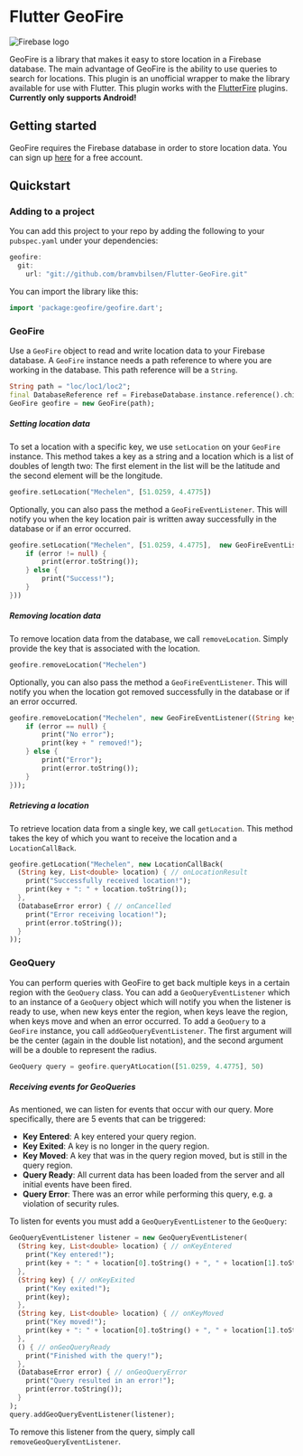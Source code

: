 # Flutter GeoFire

![Firebase logo](https://firebase.google.com/_static/images/firebase/touchicon-180.png)

GeoFire is a library that makes it easy to store location in a Firebase database. The main advantage of GeoFire is the ability to use queries to search for locations. This plugin is an unofficial wrapper to make the library available for use with Flutter. This plugin works with the [FlutterFire] plugins. **Currently only supports Android!**

## Getting started
GeoFire requires the Firebase database in order to store location data. You can sign up [here] for a free account.

## Quickstart

### Adding to a project
You can add this project to your repo by adding the following to your `pubspec.yaml` under your dependencies:
```dart
geofire:
  git:
    url: "git://github.com/bramvbilsen/Flutter-GeoFire.git"
```
You can import the library like this:
```dart
import 'package:geofire/geofire.dart';
```

### GeoFire
Use a `GeoFire` object to read and write location data to your Firebase database. A `GeoFire` instance needs a path reference to where you are working in the database. This path reference will be a `String`. 
```dart
String path = "loc/loc1/loc2";
final DatabaseReference ref = FirebaseDatabase.instance.reference().child(path);
GeoFire geofire = new GeoFire(path);
```

##### Setting location data
To set a location with a specific key, we use `setLocation` on your `GeoFire` instance. This method takes a key as a string and a location which is a list of doubles of length two: The first element in the list will be the latitude and the second element will be the longitude.
```dart
geofire.setLocation("Mechelen", [51.0259, 4.4775])
```
Optionally, you can also pass the method a `GeoFireEventListener`. This will notify you when the key location pair is written away successfully in the database or if an error occurred.
```dart
geofire.setLocation("Mechelen", [51.0259, 4.4775],  new GeoFireEventListener((String key, DatabaseError error) {
    if (error != null) {
        print(error.toString());
    } else {
        print("Success!");
    }
}))
```

##### Removing location data
To remove location data from the database, we call `removeLocation`. Simply provide the key that is associated with the location.
```dart
geofire.removeLocation("Mechelen")
```
Optionally, you can also pass the method a `GeoFireEventListener`. This will notify you when the location got removed successfully in the database or if an error occurred.
```dart
geofire.removeLocation("Mechelen", new GeoFireEventListener((String key, DatabaseError error) {
    if (error == null) {
        print("No error");
        print(key + " removed!");
    } else {
        print("Error");
        print(error.toString());
    }
}));
```

##### Retrieving a location
To retrieve location data from a single key, we call `getLocation`. This method takes the key of which you want to receive the location and a `LocationCallBack`.
```dart
geofire.getLocation("Mechelen", new LocationCallBack(
  (String key, List<double> location) { // onLocationResult
    print("Successfully received location!");
    print(key + ": " + location.toString());
  }, 
  (DatabaseError error) { // onCancelled
    print("Error receiving location!");
    print(error.toString());
  }
));
```

### GeoQuery
You can perform queries with GeoFire to get back multiple keys in a certain region with the `GeoQuery` class. You can add a `GeoQueryEventListener` which to an instance of a `GeoQuery` object which will notify you when the listener is ready to use, when new keys enter the region, when keys leave the region, when keys move and when an error occurred. To add a `GeoQuery` to a `GeoFire` instance, you call `addGeoQueryEventListener`. The first argument will be the center (again in the double list notation), and the second argument will be a double to represent the radius.
```dart
GeoQuery query = geofire.queryAtLocation([51.0259, 4.4775], 50)
```

##### Receiving events for GeoQueries
As mentioned, we can listen for events that occur with our query. More specifically, there are 5 events that can be triggered:
* **Key Entered**: A key entered your query region.
* **Key Exited**: A key is no longer in the query region.
* **Key Moved**: A key that was in the query region moved, but is still in the query region.
* **Query Ready**: All current data has been loaded from the server and all initial events have been fired.
* **Query Error**: There was an error while performing this query, e.g. a violation of security rules.

To listen for events you must add a `GeoQueryEventListener` to the `GeoQuery`:
```dart
GeoQueryEventListener listener = new GeoQueryEventListener(
  (String key, List<double> location) { // onKeyEntered
    print("Key entered!");
    print(key + ": " + location[0].toString() + ", " + location[1].toString());
  }, 
  (String key) { // onKeyExited
    print("Key exited!");
    print(key);
  }, 
  (String key, List<double> location) { // onKeyMoved
    print("Key moved!");
    print(key + ": " + location[0].toString() + ", " + location[1].toString());
  }, 
  () { // onGeoQueryReady
    print("Finished with the query!");
  }, 
  (DatabaseError error) { // onGeoQueryError
    print("Query resulted in an error!");
    print(error.toString());
  }
);
query.addGeoQueryEventListener(listener);
```
To remove this listener from the query, simply call `removeGeoQueryEventListener`.

   [FlutterFire]: <https://github.com/flutter/plugins/blob/master/FlutterFire.md>
   [here]: <https://firebase.google.com/>
